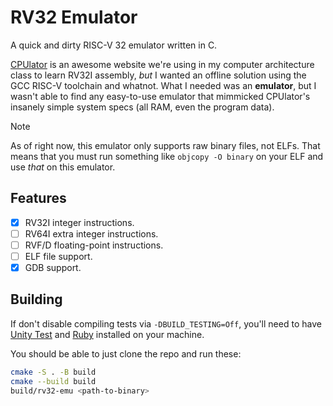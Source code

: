 # RV32 Emulator

A quick and dirty RISC-V 32 emulator written in C.

[CPUlator](https://cpulator.01xz.net/) is an awesome website we're using in my
computer architecture class to learn RV32I assembly, _but_ I wanted an offline
solution using the GCC RISC-V toolchain and whatnot. What I needed was an
**emulator**, but I wasn't able to find any easy-to-use emulator that mimmicked
CPUlator's insanely simple system specs (all RAM, even the program data).

> [!NOTE]
> As of right now, this emulator only supports raw binary files, not ELFs. That
> means that you must run something like `objcopy -O binary` on your ELF and use
> _that_ on this emulator.

## Features

- [x] RV32I integer instructions.
- [ ] RV64I extra integer instructions.
- [ ] RVF/D floating-point instructions.
- [ ] ELF file support.
- [x] GDB support.

## Building

If don't disable compiling tests via `-DBUILD_TESTING=Off`, you'll need to have
[Unity Test](https://github.com/ThrowTheSwitch/Unity) and [Ruby](https://www.ruby-lang.org/en/) installed on your machine.

You should be able to just clone the repo and run these:

```bash
cmake -S . -B build
cmake --build build
build/rv32-emu <path-to-binary>
```
